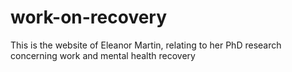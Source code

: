 # work-on-recovery
This is the website of Eleanor Martin, relating to her PhD research concerning work and mental health recovery
